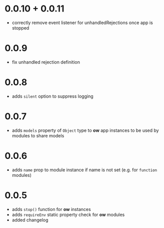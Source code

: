# 0.0.10 + 0.0.11
- correctly remove event listener for unhandledRejections once app is stopped

# 0.0.9
- fix unhandled rejection definition

# 0.0.8
- adds ```silent``` option to suppress logging

# 0.0.7
- adds ```models``` property of ```Object``` type to **ow** app instances to be used by modules to share models

# 0.0.6
- adds ```name``` prop to module instance if name is not set (e.g. for ```function``` modules) 

# 0.0.5

- adds ```stop()``` function for **ow** instances
- adds ```requireEnv``` static property check for **ow** modules
- added changelog
